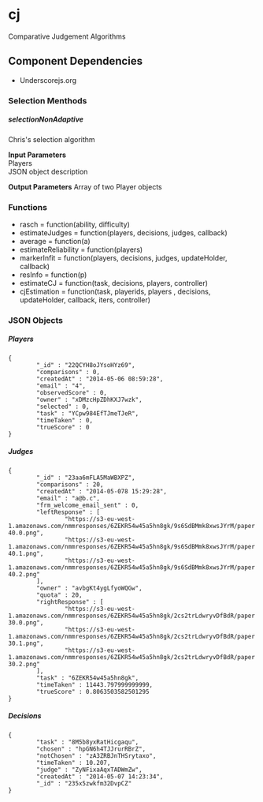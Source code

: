 cj
==

Comparative Judgement Algorithms

Component Dependencies
----------------------
* Underscorejs.org

### Selection Menthods ###
##### selectionNonAdaptive #####
Chris's selection algorithm


**Input Parameters**  
    Players  
    JSON object description
    
**Output Parameters**
    Array of two Player objects
### Functions ###
* rasch = function(ability, difficulty)
* estimateJudges = function(players, decisions, judges, callback)
* average = function(a) 
* estimateReliability = function(players)
* markerInfit = function(players, decisions, judges, updateHolder, callback)
* resInfo = function(p) 
* estimateCJ = function(task, decisions, players, controller)
* cjEstimation = function(task, playerids, players , decisions, updateHolder, callback, iters, controller)

### JSON Objects ###
##### Players #####
```
{                                                                                                                                                                                                                                              
        "_id" : "22QCYH8oJYsoHYz69", 
        "comparisons" : 0,                             
        "createdAt" : "2014-05-06 08:59:28",                                                 
        "email" : "4",                                                                                                                                         
        "observedScore" : 0,                         
        "owner" : "xDMzcHpZDhKXJ7wzk",                                 
        "selected" : 0,                     
        "task" : "YCpw984EfTJmeTJeR",                  
        "timeTaken" : 0,                                        
        "trueScore" : 0                                              
}  
```
##### Judges #####
```
{                                                                                                                                                                                                                                              
        "_id" : "23aa6mFLA5MaWBXPZ",                      
        "comparisons" : 20,                       
        "createdAt" : "2014-05-078 15:29:28", 
        "email" : "a@b.c",         
        "frm_welcome_email_sent" : 0,                               
        "leftResponse" : [  
                "https://s3-eu-west-1.amazonaws.com/nmmresponses/6ZEKR54w45a5hn8gk/9s6SdBMmk8xwsJYrM/paper 40.0.png", 
                "https://s3-eu-west-1.amazonaws.com/nmmresponses/6ZEKR54w45a5hn8gk/9s6SdBMmk8xwsJYrM/paper 40.1.png", 
                "https://s3-eu-west-1.amazonaws.com/nmmresponses/6ZEKR54w45a5hn8gk/9s6SdBMmk8xwsJYrM/paper 40.2.png" 
        ],                          
        "owner" : "avbgKt4ygLfyoWQGw",                                      
        "quota" : 20,                             
        "rightResponse" : [
                "https://s3-eu-west-1.amazonaws.com/nmmresponses/6ZEKR54w45a5hn8gk/2cs2trLdwryvDfBdR/paper 30.0.png",
                "https://s3-eu-west-1.amazonaws.com/nmmresponses/6ZEKR54w45a5hn8gk/2cs2trLdwryvDfBdR/paper 30.1.png",
                "https://s3-eu-west-1.amazonaws.com/nmmresponses/6ZEKR54w45a5hn8gk/2cs2trLdwryvDfBdR/paper 30.2.png"
        ],                           
        "task" : "6ZEKR54w45a5hn8gk",                        
        "timeTaken" : 11443.797999999999,                    
        "trueScore" : 0.8063503582501295                     
}     
```
##### Decisions #####
```
{                                                                                                                                                                                                                                              
        "task" : "8M5b8yxRatHicgaqu",                     
        "chosen" : "hpGN6h4TJJrurRBrZ",                     
        "notChosen" : "zA3ZRBJnTHSrytaxo",                      
        "timeTaken" : 10.207,                       
        "judge" : "ZyNFixaAqxTADWmZw",                      
        "createdAt" : "2014-05-07 14:23:34",                 
        "_id" : "235x5zwkfm32DvpCZ"                            
}  
```


